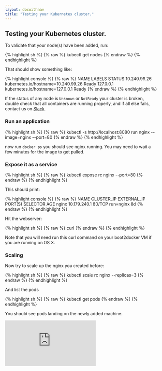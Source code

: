 ```yaml
---
layout: docwithnav
title: "Testing your Kubernetes cluster."
---
```

<!-- BEGIN MUNGE: UNVERSIONED_WARNING -->


<!-- END MUNGE: UNVERSIONED_WARNING -->

## Testing your Kubernetes cluster.

To validate that your node(s) have been added, run:

{% highlight sh %}
{% raw %}
kubectl get nodes
{% endraw %}
{% endhighlight %}

That should show something like:

{% highlight console %}
{% raw %}
NAME           LABELS                                 STATUS
10.240.99.26   kubernetes.io/hostname=10.240.99.26    Ready
127.0.0.1      kubernetes.io/hostname=127.0.0.1       Ready
{% endraw %}
{% endhighlight %}

If the status of any node is `Unknown` or `NotReady` your cluster is broken, double check that all containers are running properly, and if all else fails, contact us on [Slack](../../troubleshooting.html#slack).

### Run an application

{% highlight sh %}
{% raw %}
kubectl -s http://localhost:8080 run nginx --image=nginx --port=80
{% endraw %}
{% endhighlight %}

now run `docker ps` you should see nginx running.  You may need to wait a few minutes for the image to get pulled.

### Expose it as a service

{% highlight sh %}
{% raw %}
kubectl expose rc nginx --port=80
{% endraw %}
{% endhighlight %}

This should print:

{% highlight console %}
{% raw %}
NAME         CLUSTER_IP       EXTERNAL_IP       PORT(S)                SELECTOR     AGE
nginx        10.179.240.1     <none>            80/TCP                 run=nginx    8d
{% endraw %}
{% endhighlight %}

Hit the webserver:

{% highlight sh %}
{% raw %}
curl <insert-ip-from-above-here>
{% endraw %}
{% endhighlight %}

Note that you will need run this curl command on your boot2docker VM if you are running on OS X.

### Scaling

Now try to scale up the nginx you created before:

{% highlight sh %}
{% raw %}
kubectl scale rc nginx --replicas=3
{% endraw %}
{% endhighlight %}

And list the pods

{% highlight sh %}
{% raw %}
kubectl get pods
{% endraw %}
{% endhighlight %}

You should see pods landing on the newly added machine.




<!-- BEGIN MUNGE: IS_VERSIONED -->
<!-- TAG IS_VERSIONED -->
<!-- END MUNGE: IS_VERSIONED -->


<!-- BEGIN MUNGE: GENERATED_ANALYTICS -->
[![Analytics](https://kubernetes-site.appspot.com/UA-36037335-10/GitHub/docs/getting-started-guides/docker-multinode/testing.md?pixel)]()
<!-- END MUNGE: GENERATED_ANALYTICS -->

